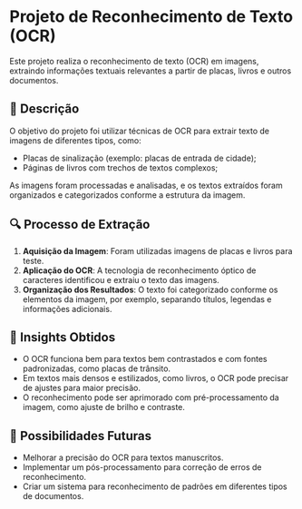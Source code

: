 # Projeto de Reconhecimento de Texto (OCR)

Este projeto realiza o reconhecimento de texto (OCR) em imagens, extraindo informações textuais relevantes a partir de placas, livros e outros documentos.

## 📌 Descrição

O objetivo do projeto foi utilizar técnicas de OCR para extrair texto de imagens de diferentes tipos, como:

- Placas de sinalização (exemplo: placas de entrada de cidade);
- Páginas de livros com trechos de textos complexos;

As imagens foram processadas e analisadas, e os textos extraídos foram organizados e categorizados conforme a estrutura da imagem.

## 🔍 Processo de Extração

1. **Aquisição da Imagem**: Foram utilizadas imagens de placas e livros para teste.
2. **Aplicação do OCR**: A tecnologia de reconhecimento óptico de caracteres identificou e extraiu o texto das imagens.
3. **Organização dos Resultados**: O texto foi categorizado conforme os elementos da imagem, por exemplo, separando títulos, legendas e informações adicionais.

## 🧐 Insights Obtidos

- O OCR funciona bem para textos bem contrastados e com fontes padronizadas, como placas de trânsito.
- Em textos mais densos e estilizados, como livros, o OCR pode precisar de ajustes para maior precisão.
- O reconhecimento pode ser aprimorado com pré-processamento da imagem, como ajuste de brilho e contraste.

## 🚀 Possibilidades Futuras

- Melhorar a precisão do OCR para textos manuscritos.
- Implementar um pós-processamento para correção de erros de reconhecimento.
- Criar um sistema para reconhecimento de padrões em diferentes tipos de documentos.
